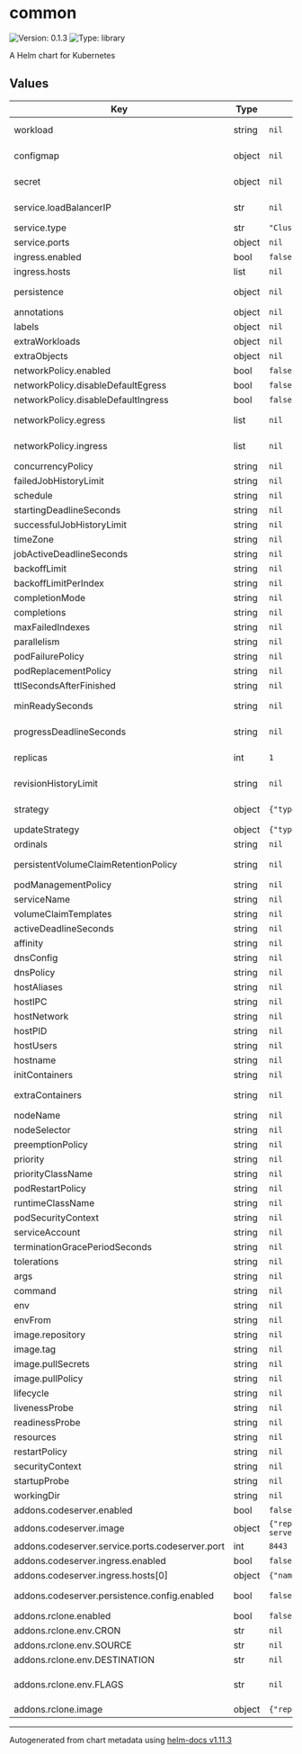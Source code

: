 # common

![Version: 0.1.3](https://img.shields.io/badge/Version-0.1.3-informational?style=flat-square) ![Type: library](https://img.shields.io/badge/Type-library-informational?style=flat-square)

A Helm chart for Kubernetes

## Values

| Key | Type | Default | Description |
|-----|------|---------|-------------|
| workload | string | `nil` | Workload can be cronjob, daemonset, deployment, job, pod, or statefulset. |
| configmap | object | `nil` | Map of ConfigMaps, these are not unique to the workload. |
| secret | object | `nil` | Map of Secrets, these are not unique to the workload. |
| service.loadBalancerIP | str | `nil` | Load baalancer IP, used when `service.type` is set to LoadBalancer. |
| service.type | str | `"ClusterIP"` | How the service is exposed. |
| service.ports | object | `nil` | Map of service ports. |
| ingress.enabled | bool | `false` | Enable/disable ingress. |
| ingress.hosts | list | `nil` | List of ingress hosts. |
| persistence | object | `nil` | Map of persistence, these are specifi to the workload. |
| annotations | object | `nil` | Annotations for default workload. |
| labels | object | `nil` | Labels for default workload. |
| extraWorkloads | object | `nil` | Extra workloads to create. |
| extraObjects | object | `nil` | Extra objects to create. |
| networkPolicy.enabled | bool | `false` | Enable/disable NetworkPolicy. |
| networkPolicy.disableDefaultEgress | bool | `false` | Disable default egress rules. |
| networkPolicy.disableDefaultIngress | bool | `false` | Disable default ingress rules. |
| networkPolicy.egress | list | `nil` | Egress rules that will be merged with default rules. |
| networkPolicy.ingress | list | `nil` | Ingress rules that will be merged with default rules. |
| concurrencyPolicy | string | `nil` | CronJob [concurrency policy](https://kubernetes.io/docs/concepts/workloads/controllers/cron-jobs/#concurrency-policy) |
| failedJobHistoryLimit | string | `nil` | CronJob [job history](https://kubernetes.io/docs/concepts/workloads/controllers/cron-jobs/#jobs-history-limits) |
| schedule | string | `nil` | CronJob [schedule](https://kubernetes.io/docs/concepts/workloads/controllers/cron-jobs/#schedule-syntax) |
| startingDeadlineSeconds | string | `nil` | CronJob [starting deadline](https://kubernetes.io/docs/concepts/workloads/controllers/cron-jobs/#starting-deadline) |
| successfulJobHistoryLimit | string | `nil` | CronJob [job history](https://kubernetes.io/docs/concepts/workloads/controllers/cron-jobs/#jobs-history-limits) |
| timeZone | string | `nil` | CronJob [time zone](https://kubernetes.io/docs/concepts/workloads/controllers/cron-jobs/#time-zones) |
| jobActiveDeadlineSeconds | string | `nil` | Job [active deadline](https://kubernetes.io/docs/concepts/workloads/controllers/job/#job-termination-and-cleanup) |
| backoffLimit | string | `nil` | Job [backoff limit](https://kubernetes.io/docs/concepts/workloads/controllers/job/#pod-backoff-failure-policy) |
| backoffLimitPerIndex | string | `nil` | Job [backoff limit per index](https://kubernetes.io/docs/concepts/workloads/controllers/job/#backoff-limit-per-index) |
| completionMode | string | `nil` | Job [completion mode](https://kubernetes.io/docs/concepts/workloads/controllers/job/#completion-mode) |
| completions | string | `nil` | Job [completions](https://kubernetes.io/docs/concepts/workloads/controllers/job/#completion-mode) |
| maxFailedIndexes | string | `nil` | Job [max failed indexes](https://kubernetes.io/docs/concepts/workloads/controllers/job/#backoff-limit-per-index) |
| parallelism | string | `nil` | Job [parallelism](https://kubernetes.io/docs/concepts/workloads/controllers/job/#parallel-jobs) |
| podFailurePolicy | string | `nil` | Job [pod failure policy](https://kubernetes.io/docs/concepts/workloads/controllers/job/#pod-failure-policy) |
| podReplacementPolicy | string | `nil` | Job [pod replacement policy](https://kubernetes.io/docs/concepts/workloads/controllers/job/#pod-replacement-policy) |
| ttlSecondsAfterFinished | string | `nil` | Job [ttl seconds after finished](https://kubernetes.io/docs/concepts/workloads/controllers/job/#ttl-mechanism-for-finished-jobs) |
| minReadySeconds | string | `nil` | Deployment, DaemonSet, StatefulSet [min ready seconds](https://kubernetes.io/docs/concepts/workloads/controllers/deployment/#min-ready-seconds) |
| progressDeadlineSeconds | string | `nil` | Deployment, DaemonSet, StatefulSet [progress deadline seconds](https://kubernetes.io/docs/concepts/workloads/controllers/deployment/#progress-deadline-seconds) |
| replicas | int | `1` | Deployment, DaemonSet, StatefulSet number of pod replicas |
| revisionHistoryLimit | string | `nil` | Deployment, DaemonSet, StatefulSet [revision history limit](https://kubernetes.io/docs/concepts/workloads/controllers/deployment/#revision-history-limit) |
| strategy | object | `{"type":"Recreate"}` | Deployment, DaemonSet, StatefulSet [strategy](https://kubernetes.io/docs/concepts/workloads/controllers/deployment/#strategy) |
| updateStrategy | object | `{"type":"OnDelete"}` | StatefulSets, DaemonSet [update strategy](https://kubernetes.io/docs/concepts/workloads/controllers/statefulset/#update-strategies) |
| ordinals | string | `nil` | StatefulSets [ordinals](https://kubernetes.io/docs/concepts/workloads/controllers/statefulset/#start-ordinal) |
| persistentVolumeClaimRetentionPolicy | string | `nil` | StatefulSets [persistent volume claim retention policy](https://kubernetes.io/docs/concepts/workloads/controllers/statefulset/#persistentvolumeclaim-retention) |
| podManagementPolicy | string | `nil` | StatefulSets [pod management policy](https://kubernetes.io/docs/concepts/workloads/controllers/statefulset/#persistentvolumeclaim-retention) |
| serviceName | string | `nil` | StatefulSets [service name](https://kubernetes.io/docs/concepts/workloads/controllers/statefulset/#stable-network-id) |
| volumeClaimTemplates | string | `nil` | StatefulSets [volume claim templates](https://kubernetes.io/docs/concepts/workloads/controllers/statefulset/#volume-claim-templates) |
| activeDeadlineSeconds | string | `nil` | Pod [active deadline seconds](https://kubernetes.io/docs/concepts/workloads/pods/#pod-update-and-replacement) |
| affinity | string | `nil` | Pod [affinity](https://kubernetes.io/docs/concepts/scheduling-eviction/assign-pod-node/#affinity-and-anti-affinity) |
| dnsConfig | string | `nil` | Pod [dns config](https://kubernetes.io/docs/concepts/services-networking/dns-pod-service/#pod-dns-config) |
| dnsPolicy | string | `nil` | Pod [dns policy](https://kubernetes.io/docs/concepts/services-networking/dns-pod-service/#pod-s-dns-policy) |
| hostAliases | string | `nil` | Pod [host aliases](https://kubernetes.io/docs/tasks/network/customize-hosts-file-for-pods/) |
| hostIPC | string | `nil` | Pod pass through host IPC |
| hostNetwork | string | `nil` | Pod pass through host network |
| hostPID | string | `nil` | Pod pass through host PID |
| hostUsers | string | `nil` | Pod pass through host users |
| hostname | string | `nil` | Pod hostname |
| initContainers | string | `nil` | Pod [init containers](https://kubernetes.io/docs/concepts/workloads/pods/init-containers/#using-init-containers) |
| extraContainers | string | `nil` | Pod extra containers to include with the default container |
| nodeName | string | `nil` | Pod [nodeName](https://kubernetes.io/docs/concepts/scheduling-eviction/assign-pod-node/#nodename) |
| nodeSelector | string | `nil` | Pod [node selector](https://kubernetes.io/docs/concepts/scheduling-eviction/assign-pod-node/#nodeselector) |
| preemptionPolicy | string | `nil` | Pod [preemption policy](https://kubernetes.io/docs/concepts/scheduling-eviction/pod-priority-preemption/#preemption) |
| priority | string | `nil` | Pod [priority](https://kubernetes.io/docs/concepts/scheduling-eviction/pod-priority-preemption/#pod-priority) |
| priorityClassName | string | `nil` | Pod [priority class name](https://kubernetes.io/docs/concepts/scheduling-eviction/pod-priority-preemption/#priorityclass) |
| podRestartPolicy | string | `nil` | Pod [restart poliyc](https://kubernetes.io/docs/concepts/workloads/pods/pod-lifecycle/#restart-policy) |
| runtimeClassName | string | `nil` | Pod [runtime class name](https://kubernetes.io/docs/concepts/containers/runtime-class/) |
| podSecurityContext | string | `nil` | Pod [security context](https://kubernetes.io/docs/tasks/configure-pod-container/security-context/) |
| serviceAccount | string | `nil` | Pod [service account](https://kubernetes.io/docs/concepts/security/service-accounts/) |
| terminationGracePeriodSeconds | string | `nil` | Pod [termination grace period seconds](https://kubernetes.io/docs/concepts/workloads/controllers/statefulset/#deployment-and-scaling-guarantees) |
| tolerations | string | `nil` | Pod [tolerations](https://kubernetes.io/docs/concepts/scheduling-eviction/taint-and-toleration/) |
| args | string | `nil` | Container [args](https://kubernetes.io/docs/tasks/inject-data-application/define-command-argument-container/) |
| command | string | `nil` | Container [command](https://kubernetes.io/docs/tasks/inject-data-application/define-command-argument-container/) |
| env | string | `nil` | Container [env](https://kubernetes.io/docs/tasks/inject-data-application/define-environment-variable-container/) |
| envFrom | string | `nil` | Container [envFrom](https://kubernetes.io/docs/tasks/inject-data-application/define-environment-variable-container/) |
| image.repository | string | `nil` | Container [repository](https://kubernetes.io/docs/concepts/containers/images/#image-names) |
| image.tag | string | `nil` | Container [tag](https://kubernetes.io/docs/concepts/containers/images/#image-names) |
| image.pullSecrets | string | `nil` | Container [pullSecrets](https://kubernetes.io/docs/concepts/containers/images/#using-a-private-registry) |
| image.pullPolicy | string | `nil` | Cotnainer [pullPolicy](https://kubernetes.io/docs/concepts/containers/images/#image-pull-policy) |
| lifecycle | string | `nil` | Container [lifecycle](https://kubernetes.io/docs/concepts/workloads/pods/pod-lifecycle/) |
| livenessProbe | string | `nil` | Container [livenessProbe](https://kubernetes.io/docs/tasks/configure-pod-container/configure-liveness-readiness-startup-probes/) |
| readinessProbe | string | `nil` | Container [readinessProbe](https://kubernetes.io/docs/tasks/configure-pod-container/configure-liveness-readiness-startup-probes/) |
| resources | string | `nil` | Container [resources](https://kubernetes.io/docs/concepts/configuration/manage-resources-containers/) |
| restartPolicy | string | `nil` | Container [restartPolicy](https://kubernetes.io/docs/concepts/workloads/pods/pod-lifecycle/#restart-policy) |
| securityContext | string | `nil` | Container [security context](https://kubernetes.io/docs/tasks/configure-pod-container/security-context/) |
| startupProbe | string | `nil` | Container [startupProbe](https://kubernetes.io/docs/tasks/configure-pod-container/configure-liveness-readiness-startup-probes/) |
| workingDir | string | `nil` | Container working directory |
| addons.codeserver.enabled | bool | `false` | Enable/disable code server addon |
| addons.codeserver.image | object | `{"repository":"ghcr.io/linuxserver/code-server","tag":"4.17.1"}` | Code server container image |
| addons.codeserver.service.ports.codeserver.port | int | `8443` | Code server port |
| addons.codeserver.ingress.enabled | bool | `false` | Enable/disable code server ingress |
| addons.codeserver.ingress.hosts[0] | object | `{"name":"codeserver"}` | Default code server host |
| addons.codeserver.persistence.config.enabled | bool | `false` | Enable/disable code server configuration persistence |
| addons.rclone.enabled | bool | `false` | Enable/disable rclone addon |
| addons.rclone.env.CRON | str | `nil` | Cron schedule. |
| addons.rclone.env.SOURCE | str | `nil` | Source remote name. |
| addons.rclone.env.DESTINATION | str | `nil` | Destination remote name. |
| addons.rclone.env.FLAGS | str | `nil` | Flags for the Rclone `[sync](https://rclone.org/commands/rclone_sync/)` command. |
| addons.rclone.image | object | `{"repository":"ghcr.io/jasonb5/rclone","tag":"0.1.0"}` | Rclone container image |

----------------------------------------------
Autogenerated from chart metadata using [helm-docs v1.11.3](https://github.com/norwoodj/helm-docs/releases/v1.11.3)
